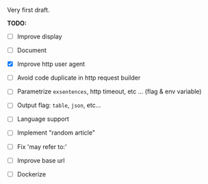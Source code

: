 Very first draft.

**TODO:**

- [ ] Improve display

- [ ] Document

- [x] Improve http user agent 

- [ ] Avoid code duplicate in http request builder

- [ ] Parametrize `exsentences`, http timeout, etc ... (flag & env variable)

- [ ] Output flag: `table`, `json`, etc...

- [ ] Language support

- [ ] Implement "random article" 

- [ ] Fix 'may refer to:'

- [ ] Improve base url

- [ ] Dockerize